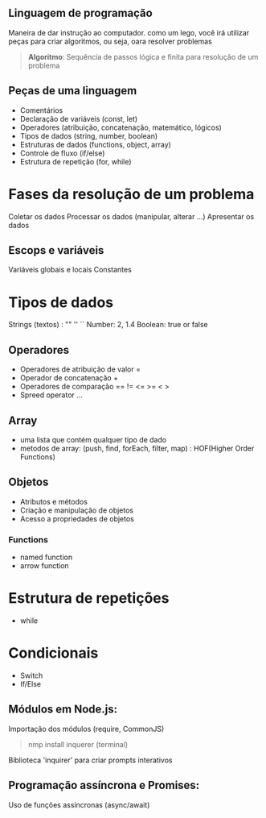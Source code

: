 ## Linguagem de programação

Maneira de dar instrução ao computador.
como um lego, você irá utilizar peças para criar algoritmos, ou seja, oara resolver problemas

>    **Algoritmo**: Sequência de passos lógica e finita para resolução de um problema

## Peças de uma linguagem

- Comentários
- Declaração de variáveis (const, let)
- Operadores (atribuição, concatenação, matemático, lógicos)
- Tipos de dados (string, number, boolean)
- Estruturas de dados (functions, object, array)
- Controle de fluxo (if/else)
- Estrutura de repetição (for, while)

# Fases da resolução de um problema

Coletar os dados
Processar os dados (manipular, alterar ...)
Apresentar os dados

## Escops e variáveis

Variáveis globais e locais
Constantes 

# Tipos de dados

Strings (textos) : "" '' ``
Number: 2, 1.4
Boolean: true or false

## Operadores

- Operadores de atribuição de valor =
- Operador de concatenação +
- Operadores de comparação == != <= >= < >
- Spreed operator ...

## Array

- uma lista que contém qualquer tipo de dado
- metodos de array: (push, find, forEach, filter, map) : HOF(Higher Order Functions)

## Objetos

- Atributos e métodos
- Criação e manipulação de objetos
- Acesso a propriedades de objetos

### Functions

- named function
- arrow function

# Estrutura de repetições

- while

# Condicionais 

- Switch
- If/Else

## Módulos em Node.js:

Importação dos módulos (require, CommonJS)

> nmp install inquerer (terminal)

Biblioteca 'inquirer' para criar prompts interativos

## Programação assíncrona e Promises:

Uso de funções assíncronas (async/await)